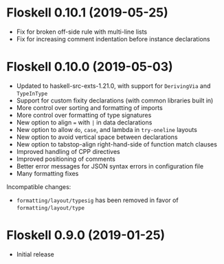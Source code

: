 # Floskell 0.10.1 (2019-05-25)

* Fix for broken off-side rule with multi-line lists
* Fix for increasing comment indentation before instance declarations

# Floskell 0.10.0 (2019-05-03)

* Updated to haskell-src-exts-1.21.0, with support for `DerivingVia` and `TypeInType`
* Support for custom fixity declarations (with common libraries built in)
* More control over sorting and formatting of imports
* More control over formatting of type signatures
* New option to align `=` with `|` in data declarations
* New option to allow `do`, `case`, and lambda in `try-oneline` layouts
* New option to avoid vertical space between declarations
* New option to tabstop-align right-hand-side of function match clauses
* Improved handling of CPP directives
* Improved positioning of comments
* Better error messages for JSON syntax errors in configuration file
* Many formatting fixes

Incompatible changes:

* `formatting/layout/typesig` has been removed in favor of
  `formatting/layout/type`

# Floskell 0.9.0 (2019-01-25)

* Initial release
